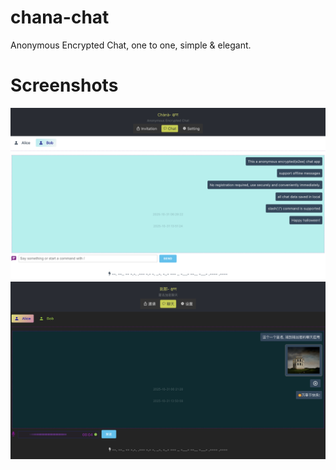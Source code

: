 # chana-chat
Anonymous Encrypted Chat, one to one, simple &amp; elegant.

# Screenshots
![en-light](./doc/screenshots/en-light.png)
![zh-dark](./doc/screenshots/zh-dark.png)
